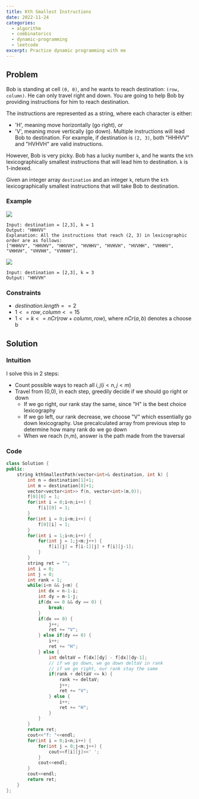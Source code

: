 ```yaml
---
title: Kth Smallest Instructions
date: 2022-11-24 
categories:
  - algorithm
  - combinatorics
  - dynamic-programming
  - leetcode
excerpt: Practice dynamic programming with me
---
```


## Problem

Bob is standing at cell `(0, 0)`, and he wants to reach destination: `(row, column)`. He can only travel right and down. You are going to help Bob by providing instructions for him to reach destination.

The instructions are represented as a string, where each character is either:

- 'H', meaning move horizontally (go right), or
- 'V', meaning move vertically (go down).
  Multiple instructions will lead Bob to destination. For example, if destination is `(2, 3)`, both "HHHVV" and "HVHVH" are valid instructions.

However, Bob is very picky. Bob has a lucky number `k`, and he wants the `kth` lexicographically smallest instructions that will lead him to destination. `k` is 1-indexed.

Given an integer array `destination` and an integer `k`, return the `kth` lexicographically smallest instructions that will take Bob to destination.

### Example

![](https://assets.leetcode.com/uploads/2020/10/12/ex1.png)

```
Input: destination = [2,3], k = 1
Output: "HHHVV"
Explanation: All the instructions that reach (2, 3) in lexicographic order are as follows:
["HHHVV", "HHVHV", "HHVVH", "HVHHV", "HVHVH", "HVVHH", "VHHHV", "VHHVH", "VHVHH", "VVHHH"].
```

![](https://assets.leetcode.com/uploads/2020/10/12/ex3.png)

```
Input: destination = [2,3], k = 3
Output: "HHVVH"
```

### Constraints

- $destination.length == 2$
- $1 <= row, column <= 15$
- $1 <= k <= nCr(row + column, row)$, where $nCr(a, b)$ denotes a choose b

## Solution

### Intuition

I solve this in 2 steps:

- Count possible ways to reach all $i,j (i<n, j<m)$
- Travel from (0,0), in each step, greedily decide if we should go right or down
  - If we go right, our rank stay the same, since "H" is the best choice lexicography
  - If we go left, our rank decrease, we choose "V" which essentially go down lexicography. Use precalculated array from previous step to determine how many rank do we go down
  - When we reach (n,m), answer is the path made from the traversal

### Code

```cpp
class Solution {
public:
    string kthSmallestPath(vector<int>& destination, int k) {
        int n = destination[1]+1;
        int m = destination[0]+1;
        vector<vector<int>> f(n, vector<int>(m,0));
        f[0][0] = 1;
        for(int i = 0;i<n;i++) {
            f[i][0] = 1;
        }
        for(int i = 0;i<m;i++) {
            f[0][i] = 1;
        }
        for(int i = 1;i<n;i++) {
            for(int j = 1;j<m;j++) {
                f[i][j] = f[i-1][j] + f[i][j-1];
            }
        }
        string ret = "";
        int i = 0;
        int j = 0;
        int rank = 1;
        while(i<n && j<m) {
            int dx = n-1-i;
            int dy = m-1-j;
            if(dx == 0 && dy == 0) {
                break;
            }
            if(dx == 0) {
                j++;
                ret += "V";
            } else if(dy == 0) {
                i++;
                ret += "H";
            } else {
                int deltaV = f[dx][dy] - f[dx][dy-1];
                // if we go down, we go down deltaV in rank
                // if we go right, our rank stay the same
                if(rank + deltaV <= k) {
                    rank += deltaV;
                    j++;
                    ret += "V";
                } else {
                    i++;
                    ret += "H";
                }
            }
        }
        return ret;
        cout<<"f: "<<endl;
        for(int i = 0;i<n;i++) {
            for(int j = 0;j<m;j++) {
                cout<<f[i][j]<<' ';
            }
            cout<<endl;
        }
        cout<<endl;
        return ret;
    }
};
```
